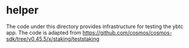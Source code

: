 # helper

The code under this directory provides infrastructure for testing the ybtc app. The code is adapted from https://github.com/cosmos/cosmos-sdk/tree/v0.45.5/x/staking/teststaking